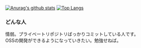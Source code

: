[![Anurag's github stats](https://github-readme-stats.vercel.app/api?username=Hikali-47041&show_icons=true)](https://github.com/anuraghazra/github-readme-stats)
[![Top Langs](https://github-readme-stats.vercel.app/api/top-langs/?username=Hikali-47041&layout=compact)](https://github.com/anuraghazra/github-readme-stats)

### どんな人
情弱。プライベートリポジトリばっかりコミットしている人です。  
OSSの開発ができるようになっていきたい。勉強せねば。
